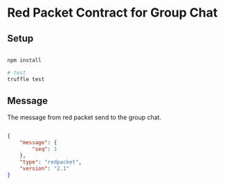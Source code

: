 # Red Packet Contract for Group Chat

## Setup

```bash

npm install

# test
truffle test

```

## Message

The message from red packet send to the group chat.

```json

{
    "message": {
        "seq": 1
    },
    "type": "redpacket",
    "version": "2.1"
}



```
